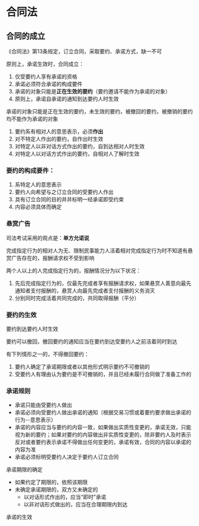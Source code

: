 # 合同法 #

## 合同的成立 ##

《合同法》第13条规定，订立合同，采取要约、承诺方式，缺一不可

原则上，承诺生效时，合同成立：

1. 仅受要约人享有承诺的资格
2. 承诺必须符合承诺的构成要件
3. 承诺的对象只能是**正在生效的要约**（要约邀请不能作为承诺的对象）
4. 原则上，承诺自承诺的通知到达要约人时生效

承诺的对象只能是正在生效的要约，未生效的要约，被撤回的要约，被撤销的要约均不能作为承诺的对象

1. 要约系有相对人的意思表示，必须**作出**
2. 对不特定人作出的要约，自作出时生效
3. 对特定人以非对话方式作出的要约，自到达相对人时生效
4. 对特定人以对话方式作出的要约，自相对人了解时生效

### 要约的构成要件： ###

1. 系特定人的意思表示
2. 要约人向希望与之订立合同的受要约人作出
3. 具有订立合同的目的并并标明一经承诺即受约束
4. 内容必须具体而确定

### 悬赏广告 ###

司法考试采用的观点是：**单方允诺说**

完成指定行为的相对人为无、限制民事能力人活着相对完成指定行为时不知道有悬赏广告存在的，报酬请求权不受到影响

两个人以上的人完成指定行为的，报酬情况分为以下状况：

1. 先后完成指定行为的，仅最先完成者享有报酬请求权，如果悬赏人善意向最先通知者支付报酬的，悬赏人向最先完成者支付报酬的义务消灭
2. 分别同时完成活着共同完成的，共同取得报酬（平分）

### 要约的生效 ###

要约到达要约人时生效

要约可以撤回，撤回要约的通知应当在要约到达受要约人之前活着同时到达

有下列情形之一的，不得撤回要约：

1. 要约人确定了承诺期限或者以其他形式明示要约不可撤销的
2. 受要约人有理由认为要约是不可撤销的，并且已经未履行合同做了准备工作的

### 承诺规则 ###

* 承诺只能由受要约人做出
* 承诺必须向受要约人做出承诺的通知（根据交易习惯或着要约要求做出承诺的行为--意思表示）
* 承诺的内容应当与要约的内容一致，如果做出实质性变更的，承诺无效，只能视为新的要约；如果对要约的内容做出非实质性变更的，除非要约人及时表示反对或者要约表示承诺不得做出任何变更的，承诺有效，合同的内容以承诺的内容为准
* 承诺必须标明受要约人决定于要约人订立合同

承诺期限的确定

* 如果约定了期限的，依照该期限
* 未确定承诺期限的，双方又未确定的
    - 以对话形式作出的，应当“即时”承诺
    - 以非对话形式做出的，应当在合理期限内到达

承诺的生效

<!-- to be continued -->
